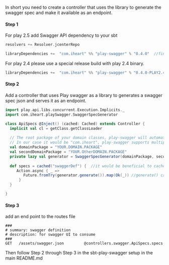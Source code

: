 
In short you need to create a controller that uses the library to generate the swagger spec and make it available as an endpoint.

#### Step 1
For play 2.5 add Swagger API dependency to your sbt
```scala
resolvers += Resolver.jcenterRepo

libraryDependencies +=  "com.iheart" %% "play-swagger" % "0.4.0"  //find the latest version in the download badge at the top
```

For play 2.4 please use a special release build with play 2.4 binary.
```scala
libraryDependencies +=  "com.iheart" %% "play-swagger" % "0.4.0-PLAY2.4"  //find the latest version in the download badge at the top
```

#### Step 2
Add a controller that uses  Play swagger as a library to generates a swagger spec json and serves it as an endpoint.

```scala
import play.api.libs.concurrent.Execution.Implicits._
import com.iheart.playSwagger.SwaggerSpecGenerator

class ApiSpecs @Inject() (cached: Cached) extends Controller {
  implicit val cl = getClass.getClassLoader
  
  // The root package of your domain classes, play-swagger will automatically generate definitions when it encounters class references in this package.
  // In our case it would be "com.iheart", play-swagger supports multiple domain package names
  val domainPackage = "YOUR.DOMAIN.PACKAGE"  
  val secondDomainPackage = "YOUR.OtherDOMAIN.PACKAGE"
  private lazy val generator = SwaggerSpecGenerator(domainPackage, secondDomainPackage)
  
  def specs = cached("swaggerDef") {  //it would be beneficial to cache this endpoint as we do here, but it's not required if you don't expect much traffic.   
     Action.async { _ =>
        Future.fromTry(generator.generate()).map(Ok(_)) //generate() can also taking in an optional arg of the route file name. 
      }		      
  }

}
```

#### Step 3
add an end point to the routes file 
```
###
# summary: swagger definition
# description: for swagger UI to consume
###
GET   /assets/swagger.json         @controllers.swagger.ApiSpecs.specs

```


Then follow Step 2 through Step 3 in the sbt-play-swagger setup in the main README.md
